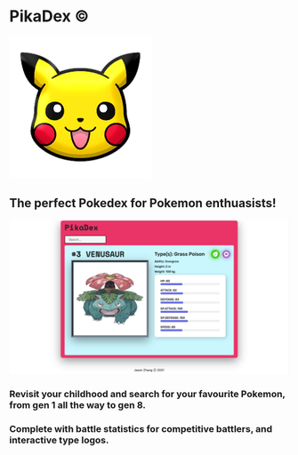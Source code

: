 # PikaDex © 
<img src="/public/Pikachu.png" alt="My cool logo"/>

## The perfect Pokedex for Pokemon enthuasists! 

<img src="/public/Venusaur.png" alt="My cool logo"/>

### Revisit your childhood and search for your favourite Pokemon, from gen 1 all the way to gen 8.

### Complete with battle statistics for competitive battlers, and interactive type logos. 
